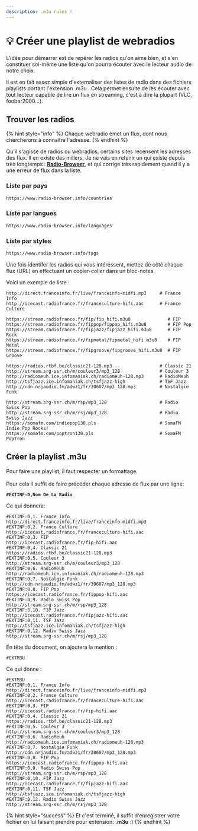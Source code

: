 ```yaml
---
description: .m3u rules !
---
```


# 💡 Créer une playlist de webradios

L'idée pour démarrer est de repérer les radios qu'on aime bien, et s'en constituer soi-même une liste qu'on pourra écouter avec le lecteur audio de notre choix.

Il est en fait assez simple d'externaliser des listes de radio dans des fichiers playlists portant l'extension .m3u . Cela permet ensuite de les écouter avec tout lecteur capable de lire un flux en streaming, c'est à dire la plupart (VLC, foobar2000…).

## Trouver les radios <a href="#trouver_les_radios" id="trouver_les_radios"></a>

{% hint style="info" %}
Chaque webradio émet un flux, dont nous chercherons à connaître l'adresse.
{% endhint %}

Qu'il s'agisse de radios ou webradios, certains sites recensent les adresses des flux. Il en existe des millers. Je ne vais en retenir un qui existe depuis très longtemps : [**Radio-Browser**](https://www.radio-browser.info/), et qui corrige très rapidement quand il y a une erreur de flux dans la liste.

### Liste par pays <a href="#quelles_radios" id="quelles_radios"></a>

```html
https://www.radio-browser.info/countries
```

### Liste par langues <a href="#quelles_radios" id="quelles_radios"></a>

```html
https://www.radio-browser.info/languages
```

### Liste par styles <a href="#quelles_radios" id="quelles_radios"></a>

```html
https://www.radio-browser.info/tags
```

Une fois identifer les radios qui vous intéressent, mettez de côté chaque flux (URL) en effectuant un copier-coller dans un bloc-notes.

Voici un exemple de liste :&#x20;

```
http://direct.franceinfo.fr/live/franceinfo-midfi.mp3     # France Info
http://icecast.radiofrance.fr/franceculture-hifi.aac      # France Culture

https://stream.radiofrance.fr/fip/fip_hifi.m3u8              # FIP
https://stream.radiofrance.fr/fippop/fippop_hifi.m3u8        # FIP Pop
https://stream.radiofrance.fr/fipjazz/fipjazz_hifi.m3u8      # FIP Rock
https://stream.radiofrance.fr/fipmetal/fipmetal_hifi.m3u8    # FIP Metal
https://stream.radiofrance.fr/fipgroove/fipgroove_hifi.m3u8  # FIP Groove

https://radios.rtbf.be/classic21-128.mp3                  # Classic 21
http://stream.srg-ssr.ch/m/couleur3/mp3_128               # Couleur 3
http://radiomeuh.ice.infomaniak.ch/radiomeuh-128.mp3      # RadioMeuh
http://tsfjazz.ice.infomaniak.ch/tsfjazz-high             # TSF Jazz
http://cdn.nrjaudio.fm/adwz1/fr/30607/mp3_128.mp3         # Nostalgie Funk

http://stream.srg-ssr.ch/m/rsp/mp3_128                    # Radio Swiss Pop
http://stream.srg-ssr.ch/m/rsj/mp3_128                    # Radio Swiss Jazz
https://somafm.com/indiepop130.pls                        # SomaFM Indie Pop Rocks!
https://somafm.com/poptron130.pls                         # SomaFM PopTron
```

## Créer la playlist .m3u <a href="#creer_la_playlist_m3u" id="creer_la_playlist_m3u"></a>

Pour faire une playlist, il faut respecter un formattage.\
\
Pour cela il suffit de faire précéder chaque adresse de flux par une ligne:

<pre><code><strong>#EXTINF:0,Nom De La Radio
</strong></code></pre>

Ce qui donnera:

```
#EXTINF:0,1. France Info
http://direct.franceinfo.fr/live/franceinfo-midfi.mp3
#EXTINF:0,2. France Culture
http://icecast.radiofrance.fr/franceculture-hifi.aac
#EXTINF:0,3. FIP
http://icecast.radiofrance.fr/fip-hifi.aac
#EXTINF:0,4. Classic 21
https://radios.rtbf.be/classic21-128.mp3
#EXTINF:0,5. Couleur 3
http://stream.srg-ssr.ch/m/couleur3/mp3_128
#EXTINF:0,6. RadioMeuh
http://radiomeuh.ice.infomaniak.ch/radiomeuh-128.mp3
#EXTINF:0,7. Nostalgie Funk
http://cdn.nrjaudio.fm/adwz1/fr/30607/mp3_128.mp3
#EXTINF:0,8. FIP Pop
https://icecast.radiofrance.fr/fippop-hifi.aac
#EXTINF:0,9. Radio Swiss Pop
http://stream.srg-ssr.ch/m/rsp/mp3_128
#EXTINF:0,10. FIP Jazz
http://icecast.radiofrance.fr/fipjazz-hifi.aac
#EXTINF:0,11. TSF Jazz
http://tsfjazz.ice.infomaniak.ch/tsfjazz-high
#EXTINF:0,12. Radio Swiss Jazz
http://stream.srg-ssr.ch/m/rsj/mp3_128
```

En tête du document, on ajoutera la mention :

```
#EXTM3U
```

Ce qui donne :

```
#EXTM3U
#EXTINF:0,1. France Info
http://direct.franceinfo.fr/live/franceinfo-midfi.mp3
#EXTINF:0,2. France Culture
http://icecast.radiofrance.fr/franceculture-hifi.aac
#EXTINF:0,3. FIP
http://icecast.radiofrance.fr/fip-hifi.aac
#EXTINF:0,4. Classic 21
https://radios.rtbf.be/classic21-128.mp3
#EXTINF:0,5. Couleur 3
http://stream.srg-ssr.ch/m/couleur3/mp3_128
#EXTINF:0,6. RadioMeuh
http://radiomeuh.ice.infomaniak.ch/radiomeuh-128.mp3
#EXTINF:0,7. Nostalgie Funk
http://cdn.nrjaudio.fm/adwz1/fr/30607/mp3_128.mp3
#EXTINF:0,8. FIP Pop
https://icecast.radiofrance.fr/fippop-hifi.aac
#EXTINF:0,9. Radio Swiss Pop
http://stream.srg-ssr.ch/m/rsp/mp3_128
#EXTINF:0,10. FIP Jazz
http://icecast.radiofrance.fr/fipjazz-hifi.aac
#EXTINF:0,11. TSF Jazz
http://tsfjazz.ice.infomaniak.ch/tsfjazz-high
#EXTINF:0,12. Radio Swiss Jazz
http://stream.srg-ssr.ch/m/rsj/mp3_128
```

{% hint style="success" %}
Et c'est terminé, il suffit d'enregistrer votre fichier en lui faisant prendre pour extension: **.m3u** :)
{% endhint %}

